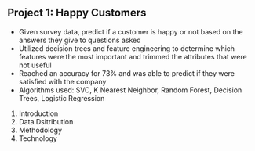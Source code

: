 ## Project 1: Happy Customers 
 - Given survey data, predict if a customer is happy or not based on the answers they give to questions asked
 - Utilized decision trees and feature engineering to determine which features were the most important and trimmed the attributes that were not useful
 - Reached an accuracy for 73% and was able to predict if they were satisfied with the company
 - Algorithms used: SVC, K Nearest Neighbor, Random Forest, Decision Trees, Logistic Regression

1. Introduction
2. Data Dsitribution
3. Methodology
4. Technology
